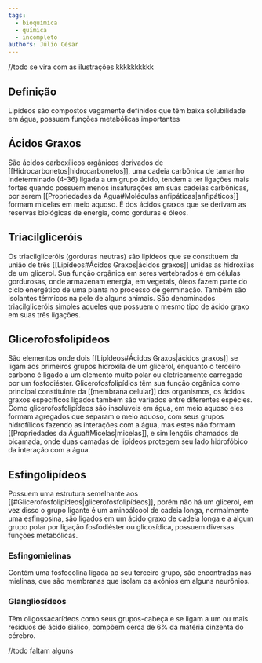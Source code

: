 ```yaml
---
tags:
  - bioquímica
  - química
  - incompleto
authors: Júlio César
---
```

//todo se vira com as ilustrações kkkkkkkkkk
## Definição

Lipídeos são compostos vagamente definidos que têm baixa solubilidade em água, possuem funções metabólicas importantes
## Ácidos Graxos

São ácidos carboxílicos orgânicos derivados de [[Hidrocarbonetos|hidrocarbonetos]], uma cadeia carbônica de tamanho indeterminado (4-36) ligada a um grupo ácido, tendem a ter ligações mais fortes quando possuem menos insaturações em suas cadeias carbônicas, por serem [[Propriedades da Água#Moléculas anfipáticas|anfipáticos]] formam micelas em meio aquoso.
É dos ácidos graxos que se derivam as reservas biológicas de energia, como gorduras e óleos.
## Triacilgliceróis

Os triacilgliceróis (gorduras neutras) são lipídeos que se constituem da união de três [[Lipídeos#Ácidos Graxos|ácidos graxos]] unidas as hidroxilas de um glicerol. Sua função orgânica em seres vertebrados é em células gordurosas, onde armazenam energia, em vegetais, óleos fazem parte do ciclo energético de uma planta no processo de germinação. Também são isolantes térmicos na pele de alguns animais. São denominados triacilgliceróis simples aqueles que possuem o mesmo tipo de ácido graxo em suas três ligações.
## Glicerofosfolipídeos

São elementos onde dois [[Lipídeos#Ácidos Graxos|ácidos graxos]] se ligam aos primeiros grupos hidroxila de um glicerol, enquanto o terceiro carbono é ligado a um elemento muito polar ou eletricamente carregado por um fosfodiéster. Glicerofosfolipídios têm sua função orgânica como principal constituinte da [[membrana celular]] dos organismos, os ácidos graxos específicos ligados também são variados entre diferentes espécies.
Como glicerofosfolipídeos são insolúveis em água, em meio aquoso eles formam agregados que separam o meio aquoso, com seus grupos hidrofílicos fazendo as interações com a água, mas estes não formam [[Propriedades da Água#Micelas|micelas]], e sim lençóis chamados de bicamada, onde duas camadas de lipídeos protegem seu lado hidrofóbico da interação com a água.
## Esfingolipídeos

Possuem uma estrutura semelhante aos [[#Glicerofosfolipídeos|glicerofosfolipídeos]], porém não há um glicerol, em vez disso o grupo ligante é um aminoálcool de cadeia longa, normalmente uma esfingosina, são ligados em um ácido graxo de cadeia longa e a algum grupo polar por ligação fosfodiéster ou glicosídica, possuem diversas funções metabólicas.
### Esfingomielinas
Contém uma fosfocolina ligada ao seu terceiro grupo, são encontradas nas mielinas, que são membranas que isolam os axônios em alguns neurônios.
### Glangliosídeos
Têm oligossacarídeos como seus grupos-cabeça  e se ligam a um ou mais resíduos de ácido siálico, compõem cerca de 6% da matéria cinzenta do cérebro.

//todo faltam alguns